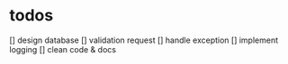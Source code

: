 # todos

[] design database
[] validation request
[] handle exception
[] implement logging
[] clean code & docs